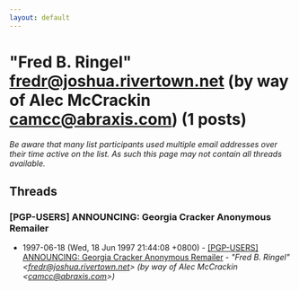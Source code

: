 ```yaml
---
layout: default
---
```


# "Fred B. Ringel" <fredr@joshua.rivertown.net> (by way of Alec McCrackin <camcc@abraxis.com>) (1 posts)

_Be aware that many list participants used multiple email addresses over their time active on the list. As such this page may not contain all threads available._

## Threads

### [PGP-USERS] ANNOUNCING: Georgia Cracker Anonymous Remailer
+ 1997-06-18 (Wed, 18 Jun 1997 21:44:08 +0800) - [[PGP-USERS] ANNOUNCING: Georgia Cracker Anonymous Remailer](/archive/1997/06/f78593c4a03ce1fdc483f2b6eea9cb233615b422af39640e84c1e430fe16b62d) - _"Fred B. Ringel" \<fredr@joshua.rivertown.net\> (by way of Alec McCrackin \<camcc@abraxis.com\>)_


